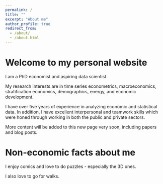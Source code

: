 ```yaml
---
permalink: /
title: ""
excerpt: "About me"
author_profile: true
redirect_from: 
  - /about/
  - /about.html
---
```


Welcome to my personal website
======
I am a PhD economist and aspiring data scientist. 

My research interests are in time series econometrics, macroeconomics, stratification economics, demographics, energy, and economic development.

I have over five years of experience in analyzing economic and statistical data. In addition, I have excellent interpersonal and teamwork skills which were honed through working in both the public and private sectors.

More content will be added to this new page very soon, including papers and blog posts.

Non-economic facts about me
======
I enjoy comics and love to do puzzles - especially the 3D ones.

I also love to go for walks.
